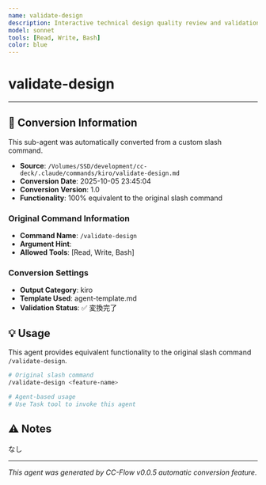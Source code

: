 ```yaml
---
name: validate-design
description: Interactive technical design quality review and validation
model: sonnet
tools: [Read, Write, Bash]
color: blue
---
```


# validate-design



---

## 🔄 Conversion Information

This sub-agent was automatically converted from a custom slash command.

- **Source**: `/Volumes/SSD/development/cc-deck/.claude/commands/kiro/validate-design.md`
- **Conversion Date**: 2025-10-05 23:45:04
- **Conversion Version**: 1.0
- **Functionality**: 100% equivalent to the original slash command

### Original Command Information

- **Command Name**: `/validate-design`
- **Argument Hint**: <feature-name>
- **Allowed Tools**: [Read, Write, Bash]

### Conversion Settings

- **Output Category**: kiro
- **Template Used**: agent-template.md
- **Validation Status**: ✅ 変換完了

## 💡 Usage

This agent provides equivalent functionality to the original slash command `/validate-design`.

```bash
# Original slash command
/validate-design <feature-name>

# Agent-based usage
# Use Task tool to invoke this agent
```

## ⚠️ Notes

なし

---

_This agent was generated by CC-Flow v0.0.5 automatic conversion feature._

